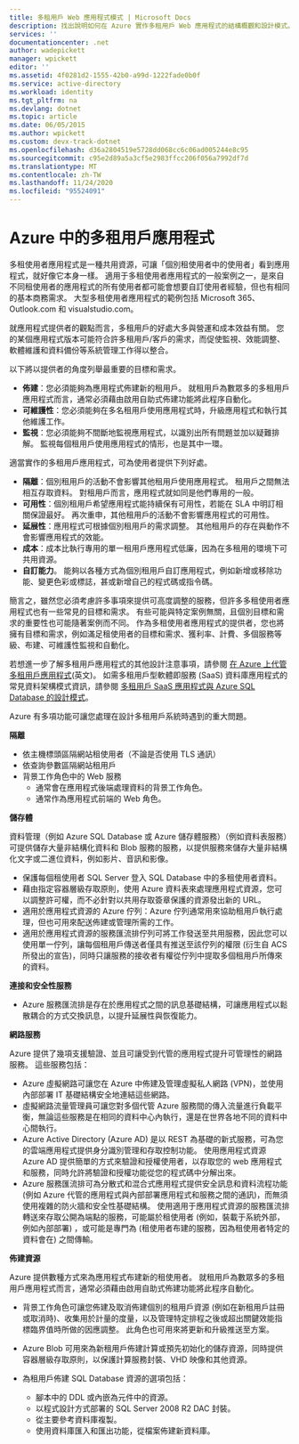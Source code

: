 ```yaml
---
title: 多租用戶 Web 應用程式模式 | Microsoft Docs
description: 找出說明如何在 Azure 實作多租用戶 Web 應用程式的結構概觀和設計模式。
services: ''
documentationcenter: .net
author: wadepickett
manager: wpickett
editor: ''
ms.assetid: 4f0281d2-1555-42b0-a99d-1222fade0b0f
ms.service: active-directory
ms.workload: identity
ms.tgt_pltfrm: na
ms.devlang: dotnet
ms.topic: article
ms.date: 06/05/2015
ms.author: wpickett
ms.custom: devx-track-dotnet
ms.openlocfilehash: d36a2804519e5728dd068cc6c06ad005244e8c95
ms.sourcegitcommit: c95e2d89a5a3cf5e2983ffcc206f056a7992df7d
ms.translationtype: MT
ms.contentlocale: zh-TW
ms.lasthandoff: 11/24/2020
ms.locfileid: "95524091"
---
```

# <a name="multitenant-applications-in-azure"></a>Azure 中的多租用戶應用程式
多租使用者應用程式是一種共用資源，可讓「個別租使用者中的使用者」看到應用程式，就好像它本身一樣。 適用于多租使用者應用程式的一般案例之一，是來自不同租使用者的應用程式的所有使用者都可能會想要自訂使用者經驗，但也有相同的基本商務需求。 大型多租使用者應用程式的範例包括 Microsoft 365、Outlook.com 和 visualstudio.com。

就應用程式提供者的觀點而言，多租用戶的好處大多與營運和成本效益有關。 您的某個應用程式版本可能符合許多租用戶/客戶的需求，而促使監視、效能調整、軟體維護和資料備份等系統管理工作得以整合。

以下將以提供者的角度列舉最重要的目標和需求。

* **佈建**：您必須能夠為應用程式佈建新的租用戶。  就租用戶為數眾多的多租用戶應用程式而言，通常必須藉由啟用自助式佈建功能將此程序自動化。
* **可維護性**：您必須能夠在多名租用戶使用應用程式時，升級應用程式和執行其他維護工作。
* **監視**：您必須能夠不間斷地監視應用程式，以識別出所有問題並加以疑難排解。 監視每個租用戶使用應用程式的情形，也是其中一環。

適當實作的多租用戶應用程式，可為使用者提供下列好處。

* **隔離**：個別租用戶的活動不會影響其他租用戶使用應用程式。 租用戶之間無法相互存取資料。 對租用戶而言，應用程式就如同是他們專用的一般。
* **可用性**：個別租用戶希望應用程式能持續保有可用性，若能在 SLA 中明訂相關保證最好。 再次重申，其他租用戶的活動不會影響應用程式的可用性。
* **延展性**：應用程式可根據個別租用戶的需求調整。 其他租用戶的存在與動作不會影響應用程式的效能。
* **成本**：成本比執行專用的單一租用戶應用程式低廉，因為在多租用的環境下可共用資源。
* **自訂能力**。 能夠以各種方式為個別租用戶自訂應用程式，例如新增或移除功能、變更色彩或標誌，甚或新增自己的程式碼或指令碼。

簡言之，雖然您必須考慮許多事項來提供可高度調整的服務，但許多多租使用者應用程式也有一些常見的目標和需求。 有些可能與特定案例無關，且個別目標和需求的重要性也可能隨著案例而不同。 作為多租使用者應用程式的提供者，您也將擁有目標和需求，例如滿足租使用者的目標和需求、獲利率、計費、多個服務等級、布建、可維護性監視和自動化。

若想進一步了解多租用戶應用程式的其他設計注意事項，請參閱 [在 Azure 上代管多租用戶應用程式][Hosting a Multi-Tenant Application on Azure](英文)。 如需多租用戶型軟體即服務 (SaaS) 資料庫應用程式的常見資料架構模式資訊，請參閱 [多租用戶 SaaS 應用程式與 Azure SQL Database 的設計模式](./azure-sql/database/saas-tenancy-app-design-patterns.md)。 

Azure 有多項功能可讓您處理在設計多租用戶系統時遇到的重大問題。

**隔離**

* 依主機標頭區隔網站租使用者（不論是否使用 TLS 通訊）
* 依查詢參數區隔網站租用戶
* 背景工作角色中的 Web 服務
  * 通常會在應用程式後端處理資料的背景工作角色。
  * 通常作為應用程式前端的 Web 角色。

**儲存體**

資料管理（例如 Azure SQL Database 或 Azure 儲存體服務）（例如資料表服務）可提供儲存大量非結構化資料和 Blob 服務的服務，以提供服務來儲存大量非結構化文字或二進位資料，例如影片、音訊和影像。

* 保護每個租使用者 SQL Server 登入 SQL Database 中的多租使用者資料。
* 藉由指定容器層級存取原則，使用 Azure 資料表來處理應用程式資源，您可以調整許可權，而不必針對以共用存取簽章保護的資源發出新的 URL。
* 適用於應用程式資源的 Azure 佇列：Azure 佇列通常用來協助租用戶執行處理，但也可用來配送佈建或管理所需的工作。
* 適用於應用程式資源的服務匯流排佇列可將工作發送至共用服務，因此您可以使用單一佇列，讓每個租用戶傳送者僅具有推送至該佇列的權限 (衍生自 ACS 所發出的宣告)，同時只讓服務的接收者有權從佇列中提取多個租用戶所傳來的資料。

**連接和安全性服務**

* Azure 服務匯流排是存在於應用程式之間的訊息基礎結構，可讓應用程式以鬆散耦合的方式交換訊息，以提升延展性與恢復能力。

**網路服務**

Azure 提供了幾項支援驗證、並且可讓受到代管的應用程式提升可管理性的網路服務。 這些服務包括：

* Azure 虛擬網路可讓您在 Azure 中佈建及管理虛擬私人網路 (VPN)，並使用內部部署 IT 基礎結構安全地連結這些網路。
* 虛擬網路流量管理員可讓您對多個代管 Azure 服務間的傳入流量進行負載平衡，無論這些服務是在相同的資料中心內執行，還是在世界各地不同的資料中心間執行。
* Azure Active Directory (Azure AD) 是以 REST 為基礎的新式服務，可為您的雲端應用程式提供身分識別管理和存取控制功能。 使用應用程式資源 Azure AD 提供簡單的方式來驗證和授權使用者，以存取您的 web 應用程式和服務，同時允許將驗證和授權功能從您的程式碼中分解出來。
* Azure 服務匯流排可為分散式和混合式應用程式提供安全訊息和資料流程功能 (例如 Azure 代管的應用程式與內部部署應用程式和服務之間的通訊)，而無須使用複雜的防火牆和安全性基礎結構。 使用適用于應用程式資源的服務匯流排轉送來存取公開為端點的服務，可能屬於租使用者 (例如，裝載于系統外部，例如內部部署) ，或可能是專門為 (租使用者布建的服務，因為租使用者特定的資料會在) 之間傳輸。

**佈建資源**

Azure 提供數種方式來為應用程式布建新的租使用者。 就租用戶為數眾多的多租用戶應用程式而言，通常必須藉由啟用自助式佈建功能將此程序自動化。

* 背景工作角色可讓您佈建及取消佈建個別的租用戶資源 (例如在新租用戶註冊或取消時)、收集用於計量的度量，以及管理特定排程之後或超出關鍵效能指標臨界值時所做的因應調整。 此角色也可用來將更新和升級推送至方案。
* Azure Blob 可用來為新租用戶佈建計算或預先初始化的儲存資源，同時提供容器層級存取原則，以保護計算服務封裝、VHD 映像和其他資源。
* 為租用戶佈建 SQL Database 資源的選項包括：
  
  * 腳本中的 DDL 或內嵌為元件中的資源。
  * 以程式設計方式部署的 SQL Server 2008 R2 DAC 封裝。
  * 從主要參考資料庫複製。
  * 使用資料庫匯入和匯出功能，從檔案佈建新資料庫。

<!--links-->

[Hosting a Multi-Tenant Application on Azure]: /previous-versions/msp-n-p/hh534480(v=pandp.10)
[Designing Multitenant Applications on Azure]: https://msdn.microsoft.com/library/windowsazure/hh689716